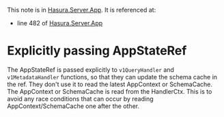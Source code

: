 This note is in [Hasura.Server.App](https://github.com/hasura/graphql-engine/blob/master/server/src-lib/Hasura/Server/App.hs#L438).
It is referenced at:
  - line 482 of [Hasura.Server.App](https://github.com/hasura/graphql-engine/blob/master/server/src-lib/Hasura/Server/App.hs#L482)

# Explicitly passing AppStateRef

The AppStateRef is passed explicitly to `v1QueryHandler` and `v1MetadataHandler`
functions, so that they can update the schema cache in the ref.
They don't use it to read the latest AppContext or SchemaCache.
The AppContext or SchemaCache is read from the HandlerCtx.
This is to avoid any race conditions that can occur by reading AppContext/SchemaCache
one after the other.

